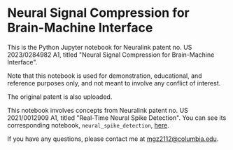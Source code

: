 # Neural Signal Compression for Brain-Machine Interface
This is the Python Jupyter notebook for Neuralink patent no. US 2023/0284982 A1, titled "Neural Signal Compression for Brain-Machine Interface".

Note that this notebook is used for demonstration, educational, and reference purposes only, and not meant to involve any conflict of interest. 

The original patent is also uploaded.

This notebook involves concepts from Neuralink patent no. US 2021/0012909 A1, titled "Real-Time Neural Spike Detection". You can see its corresponding notebook, `neural_spike_detection`, [here](https://github.com/michaela10c/neural_spike_detection/). 

If you have any questions, please contact me at mgz2112@columbia.edu.
